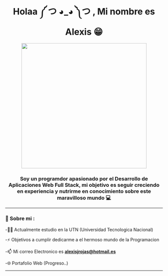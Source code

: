 <div  align="center" id="header">
  <h1 align="center">Holaa   ༼ つ ◕_◕ ༽つ   , Mi nombre es Alexis 😁</h1>
  <img
    src="https://media.giphy.com/media/QNFhOolVeCzPQ2Mx85/giphy.gif"
    width="400" 
  />
  
  <h3 align="center">
    Soy un programdor apasionado por el Desarrollo de Aplicaciones Web Full
    Stack, mi objetivo es seguir creciendo en experiencia y nutrirme en
    conocimiento sobre este maravilloso mundo 💻
  </h3>
</div>

--- 

### 🧑 Sobre mi : 
  
  -👨‍🎓 Actualmente estudio en la UTN (Universidad Tecnologica Nacional)
  
  -⚡ Objetivos a cumplir dedicarme a el hermoso mundo de la Programacion
  
  -📫 Mi correo Electronico es **alexisjrojas@hotmail.es**
  
  -🌐 Portafolio Web (Progreso..)
  
 ---
